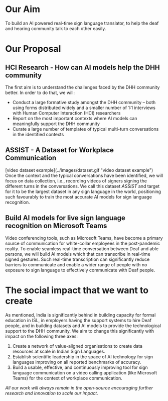 <h1>Our Aim</h1>
To build an AI powered real-time sign language translator, to help the deaf and hearing community talk to each other easily.
<h1>Our Proposal</h1>
<h2>HCI Research - How can AI models help the DHH community</h2>
The first aim is to understand the challenges faced by the DHH community better. In order to do that, we will: <br>
<ul>
<li> Conduct a large formative study amongst the DHH community – both using forms distributed widely and a smaller number of 1:1 interviews with Human Computer Interaction (HCI) researchers </li>
<li> Report on the most important contexts where AI models can meaningfully support the DHH community </li>
<li> Curate a large number of templates of typical multi-turn conversations in the identified contexts </li>
</ul>

<h2>ASSIST - A Dataset for Workplace Communication</h2>
[video dataset example](../images/dataset.gif "video dataset example")
Once the context and the typical conversations have been identified, we will focus on data collection, i.e., recording videos of signers signing the different turns in the conversations. We call this dataset <i>ASSIST</i> and target for it to be the largest dataset in any sign language in the world, positioning such favourably to train the most accurate AI models for sign language recognition.

<h2>Build AI models for live sign language recognition on Microsoft Teams </h2>

Video conferencing tools, such as Microsoft Teams, have become a primary source of communication for white-collar employees in the post-pandemic reality. To enable seamless real-time conversation between Deaf and able persons, we will build AI models which that can transcribe in real-time signed gestures. Such real-time transcription can significantly reduce barriers to communicate and enable a wider range of people with no exposure to sign language to effectively communicate with Deaf people.  

<h1>The social impact that we want to create</h1>
As mentioned, India is significantly behind in building capacity for formal education in ISL, in employers having the support systems to hire Deaf people, and in building datasets and AI models to provide the technological support to the DHH community. We aim to change this significantly with impact on the following three axes:

<ol>
<li> Create a network of value-aligned organisations to create data resources at scale in Indian Sign Languages. </li>
<li> Establish scientific leadership in the space of AI technology for sign languages improving on all reported benchmarks of accuracy. </li>
<li> Build a usable, effective, and continuously improving tool for sign language communication on a video calling application (like Microsoft Teams) for the context of workplace communication. </li>
</ol>

<i>All our work will always remain in the open-source encouraging further research and innovation to scale our impact. </i>
